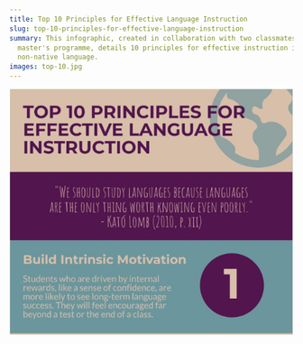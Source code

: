 ```yaml
---
title: Top 10 Principles for Effective Language Instruction
slug: top-10-principles-for-effective-language-instruction
summary: This infographic, created in collaboration with two classmates in the
  master's programme, details 10 principles for effective instruction in a
  non-native language.
images: top-10.jpg
---
```



![Top 10 Principles Infographic](top-10.jpg "top-10-principles-infographic")